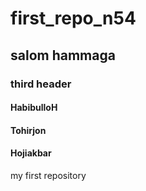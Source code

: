 # first_repo_n54
## salom hammaga
### third header
#### HabibulloH
#### Tohirjon
#### Hojiakbar
my first repository

